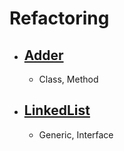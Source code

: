 # Refactoring

- ## [Adder](https://github.com/naneun/Refactoring/tree/main/Adder)
  - Class, Method

- ## [LinkedList](https://github.com/naneun/Refactoring/tree/main/LinkedList)
  - Generic, Interface
